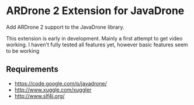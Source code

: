 # ARDrone 2 Extension for JavaDrone

Add ARDrone 2 support to the JavaDrone library.

This extension is early in development. Mainly a first attempt to get video working.
I haven't fully tested all features yet, however basic features seem to be working

## Requirements

* https://code.google.com/p/javadrone/
* http://www.xuggle.com/xuggler
* http://www.slf4j.org/

